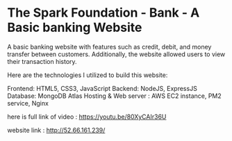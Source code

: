 # The Spark Foundation - Bank - A Basic banking Website

A basic banking website with features such as credit, debit, and money transfer between customers. Additionally, the website allowed users to view their transaction history.

Here are the technologies I utilized to build this website:

Frontend: HTML5, CSS3, JavaScript
Backend: NodeJS, ExpressJS
Database: MongoDB Atlas
Hosting & Web server : AWS EC2 instance, PM2 service, Nginx

here is full link of video : https://youtu.be/80XyCAIr36U

website link : http://52.66.161.239/
